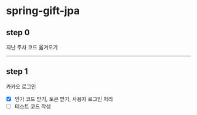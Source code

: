# spring-gift-jpa

## step 0

지난 주차 코드 옮겨오기

---

## step 1

카카오 로그인

- [x] 인가 코드 받기, 토큰 받기, 사용자 로그인 처리
- [ ] 테스트 코드 작성

